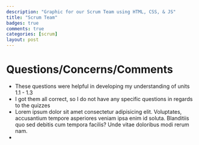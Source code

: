 ```yaml
---
description: "Graphic for our Scrum Team using HTML, CSS, & JS"
title: "Scrum Team"
badges: true
comments: true
categories: [scrum]
layout: post
---
```


# Questions/Concerns/Comments
 - These questions were helpful in developing my understanding of units 1.1 - 1.3
 - I got them all correct, so I do not have any specific questions in regards to the quizzes
 - Lorem ipsum dolor sit amet consectetur adipisicing elit. Voluptates, accusantium tempore asperiores veniam ipsa enim id soluta. Blanditiis quo sed debitis cum tempora facilis? Unde vitae doloribus modi rerum nam.
 - 
